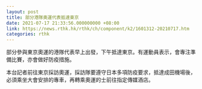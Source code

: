 ```yaml
---
layout: post
title: 部分港隊奧運代表抵達東京
date: 2021-07-17 21:33:56.000000000 +08:00
link: https://news.rthk.hk/rthk/ch/component/k2/1601312-20210717.htm
categories: rthk
---
```


部分參與東京奧運的港隊代表早上出發，下午抵達東京。有運動員表示，會專注準備比賽，亦會做好防疫措施。

本台記者前往東京採訪奧運，採訪隊要遵守日本多項防疫要求，抵達成田機場後，必須乘坐大會安排的專車，再轉乘奧運的士前往指定傳媒酒店。
